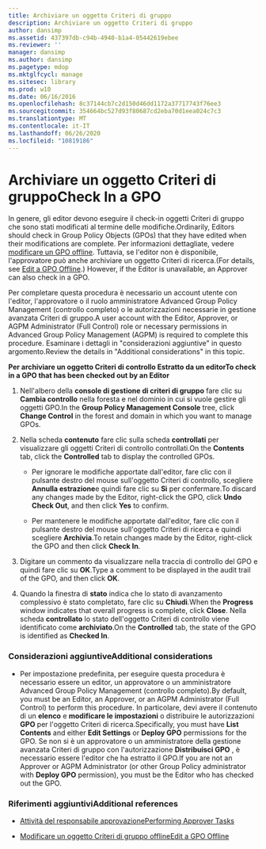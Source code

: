 ```yaml
---
title: Archiviare un oggetto Criteri di gruppo
description: Archiviare un oggetto Criteri di gruppo
author: dansimp
ms.assetid: 437397db-c94b-4940-b1a4-05442619ebee
ms.reviewer: ''
manager: dansimp
ms.author: dansimp
ms.pagetype: mdop
ms.mktglfcycl: manage
ms.sitesec: library
ms.prod: w10
ms.date: 06/16/2016
ms.openlocfilehash: 8c37144cb7c2d150d46dd1172a37717743f76ee3
ms.sourcegitcommit: 354664bc527d93f80687cd2eba70d1eea024c7c3
ms.translationtype: MT
ms.contentlocale: it-IT
ms.lasthandoff: 06/26/2020
ms.locfileid: "10819186"
---
```

# <span data-ttu-id="a012a-103">Archiviare un oggetto Criteri di gruppo</span><span class="sxs-lookup"><span data-stu-id="a012a-103">Check In a GPO</span></span>


<span data-ttu-id="a012a-104">In genere, gli editor devono eseguire il check-in oggetti Criteri di gruppo che sono stati modificati al termine delle modifiche.</span><span class="sxs-lookup"><span data-stu-id="a012a-104">Ordinarily, Editors should check in Group Policy Objects (GPOs) that they have edited when their modifications are complete.</span></span> <span data-ttu-id="a012a-105">Per informazioni dettagliate, vedere [modificare un GPO offline](edit-a-gpo-offline-agpm30ops.md). Tuttavia, se l'editor non è disponibile, l'approvatore può anche archiviare un oggetto Criteri di ricerca.</span><span class="sxs-lookup"><span data-stu-id="a012a-105">(For details, see [Edit a GPO Offline](edit-a-gpo-offline-agpm30ops.md).) However, if the Editor is unavailable, an Approver can also check in a GPO.</span></span>

<span data-ttu-id="a012a-106">Per completare questa procedura è necessario un account utente con l'editor, l'approvatore o il ruolo amministratore Advanced Group Policy Management (controllo completo) o le autorizzazioni necessarie in gestione avanzata Criteri di gruppo.</span><span class="sxs-lookup"><span data-stu-id="a012a-106">A user account with the Editor, Approver, or AGPM Administrator (Full Control) role or necessary permissions in Advanced Group Policy Management (AGPM) is required to complete this procedure.</span></span> <span data-ttu-id="a012a-107">Esaminare i dettagli in "considerazioni aggiuntive" in questo argomento.</span><span class="sxs-lookup"><span data-stu-id="a012a-107">Review the details in "Additional considerations" in this topic.</span></span>

**<span data-ttu-id="a012a-108">Per archiviare un oggetto Criteri di controllo Estratto da un editor</span><span class="sxs-lookup"><span data-stu-id="a012a-108">To check in a GPO that has been checked out by an Editor</span></span>**

1.  <span data-ttu-id="a012a-109">Nell'albero della **console di gestione di criteri di gruppo** fare clic su **Cambia controllo** nella foresta e nel dominio in cui si vuole gestire gli oggetti GPO.</span><span class="sxs-lookup"><span data-stu-id="a012a-109">In the **Group Policy Management Console** tree, click **Change Control** in the forest and domain in which you want to manage GPOs.</span></span>

2.  <span data-ttu-id="a012a-110">Nella scheda **contenuto** fare clic sulla scheda **controllati** per visualizzare gli oggetti Criteri di controllo controllati.</span><span class="sxs-lookup"><span data-stu-id="a012a-110">On the **Contents** tab, click the **Controlled** tab to display the controlled GPOs.</span></span>

    -   <span data-ttu-id="a012a-111">Per ignorare le modifiche apportate dall'editor, fare clic con il pulsante destro del mouse sull'oggetto Criteri di controllo, scegliere **Annulla estrazione**e quindi fare clic su **Sì** per confermare.</span><span class="sxs-lookup"><span data-stu-id="a012a-111">To discard any changes made by the Editor, right-click the GPO, click **Undo Check Out**, and then click **Yes** to confirm.</span></span>

    -   <span data-ttu-id="a012a-112">Per mantenere le modifiche apportate dall'editor, fare clic con il pulsante destro del mouse sull'oggetto Criteri di ricerca e quindi scegliere **Archivia**.</span><span class="sxs-lookup"><span data-stu-id="a012a-112">To retain changes made by the Editor, right-click the GPO and then click **Check In**.</span></span>

3.  <span data-ttu-id="a012a-113">Digitare un commento da visualizzare nella traccia di controllo del GPO e quindi fare clic su **OK**.</span><span class="sxs-lookup"><span data-stu-id="a012a-113">Type a comment to be displayed in the audit trail of the GPO, and then click **OK**.</span></span>

4.  <span data-ttu-id="a012a-114">Quando la finestra di **stato** indica che lo stato di avanzamento complessivo è stato completato, fare clic su **Chiudi**.</span><span class="sxs-lookup"><span data-stu-id="a012a-114">When the **Progress** window indicates that overall progress is complete, click **Close**.</span></span> <span data-ttu-id="a012a-115">Nella scheda **controllato** lo stato dell'oggetto Criteri di controllo viene identificato come **archiviato**.</span><span class="sxs-lookup"><span data-stu-id="a012a-115">On the **Controlled** tab, the state of the GPO is identified as **Checked In**.</span></span>

### <span data-ttu-id="a012a-116">Considerazioni aggiuntive</span><span class="sxs-lookup"><span data-stu-id="a012a-116">Additional considerations</span></span>

-   <span data-ttu-id="a012a-117">Per impostazione predefinita, per eseguire questa procedura è necessario essere un editor, un approvatore o un amministratore Advanced Group Policy Management (controllo completo).</span><span class="sxs-lookup"><span data-stu-id="a012a-117">By default, you must be an Editor, an Approver, or an AGPM Administrator (Full Control) to perform this procedure.</span></span> <span data-ttu-id="a012a-118">In particolare, devi avere il contenuto di un **elenco** e **modificare le impostazioni** o distribuire le autorizzazioni **GPO** per l'oggetto Criteri di ricerca.</span><span class="sxs-lookup"><span data-stu-id="a012a-118">Specifically, you must have **List Contents** and either **Edit Settings** or **Deploy GPO** permissions for the GPO.</span></span> <span data-ttu-id="a012a-119">Se non si è un approvatore o un amministratore della gestione avanzata Criteri di gruppo con l'autorizzazione **Distribuisci GPO** , è necessario essere l'editor che ha estratto il GPO.</span><span class="sxs-lookup"><span data-stu-id="a012a-119">If you are not an Approver or AGPM Administrator (or other Group Policy administrator with **Deploy GPO** permission), you must be the Editor who has checked out the GPO.</span></span>

### <span data-ttu-id="a012a-120">Riferimenti aggiuntivi</span><span class="sxs-lookup"><span data-stu-id="a012a-120">Additional references</span></span>

-   [<span data-ttu-id="a012a-121">Attività del responsabile approvazione</span><span class="sxs-lookup"><span data-stu-id="a012a-121">Performing Approver Tasks</span></span>](performing-approver-tasks-agpm30ops.md)

-   [<span data-ttu-id="a012a-122">Modificare un oggetto Criteri di gruppo offline</span><span class="sxs-lookup"><span data-stu-id="a012a-122">Edit a GPO Offline</span></span>](edit-a-gpo-offline-agpm30ops.md)

 

 





